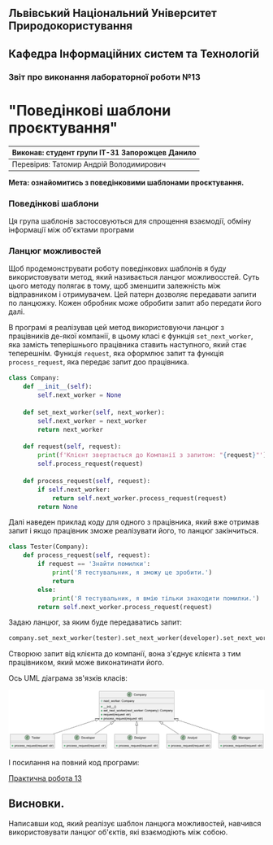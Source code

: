 ## Львівський Національний Університет Природокористування
## Кафедра Інформаційних систем та Технологій


### Звіт про виконання лабораторної роботи №13

# "Поведінкові шаблони проєктування"


|Виконав: студент групи ІТ-31 Запорожцев Данило|
|----------------------------------------------|
|Перевірив: Татомир Андрій Володимирович|

**Мета: ознайомитись з поведінковими шаблонами проєктування.**

### **Поведінкові шаблони**

Ця група шаблонів застосовуються для спрощення взаємодії, обміну інформації між об'єктами програми

### **Ланцюг можливостей**

Щоб продемонструвати роботу поведінкових шаблонів я буду використовувати метод, який називається ланцюг можливосстей.
Суть цього методу полягає в тому, щоб зменшити залежність між відправником і отримувачем.
Цей патерн дозволяє передавати запити по ланцюжку. Кожен обробник може обробити запит або передати його далі. 

В програмі я реалізував цей метод використовуючи ланцюг з працівників де-якої компанії, в цьому класі є функція `set_next_worker`, яка замість теперішнього працівника ставить наступного, який стає теперешнім. Функція `request`, яка оформлює запит та функція `process_request`, яка передає запит доо працівника.
``` py
class Company:
    def __init__(self):
        self.next_worker = None

    def set_next_worker(self, next_worker):
        self.next_worker = next_worker
        return next_worker

    def request(self, request):
        print(f'Клієнт звертається до Компанії з запитом: "{request}"')
        self.process_request(request)

    def process_request(self, request):
        if self.next_worker:
            return self.next_worker.process_request(request)
        return None
```
Далі наведен приклад коду для одного з працівника, який вже отримав запит і якщо працівник зможе реалізувати його, то ланцюг закінчиться.
``` py
class Tester(Company):
    def process_request(self, request):
        if request == 'Знайти помилки':
            print('Я тестувальник, я зможу це зробити.')
            return
        else:
            print('Я тестувальник, я вмію тільки знаходити помилки.')
        return self.next_worker.process_request(request)
```
Задаю ланцюг, за яким буде передаватись запит:
``` py
company.set_next_worker(tester).set_next_worker(developer).set_next_worker(designer).set_next_worker(analyst).set_next_worker(manager)
``` 
Створюю запит від клієнта до компанії, вона з'єднує клієнта з тим працівником, який може виконатинати його.

Ось UML діаграма зв'язків класів:

![UML діаграма](https://raw.githubusercontent.com/KhrystynaLutsiv/IT-21_OOP/refs/heads/master/Danila_Zaporozhtsev/Lab_13/UML_13.png)

І посилання на повний код програми:

[Практична робота 13](./Chain_Of_Rensponsibility_pattern.py)

## Висновки. 

Написавши код, який реалізує шаблон ланцюга можливостей, навчився використовувати ланцюг об'єктів, які взаємодіють між собою.
